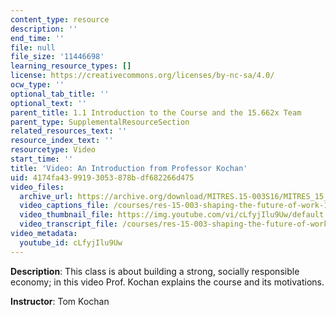 ```yaml
---
content_type: resource
description: ''
end_time: ''
file: null
file_size: '11446698'
learning_resource_types: []
license: https://creativecommons.org/licenses/by-nc-sa/4.0/
ocw_type: ''
optional_tab_title: ''
optional_text: ''
parent_title: 1.1 Introduction to the Course and the 15.662x Team
parent_type: SupplementalResourceSection
related_resources_text: ''
resource_index_text: ''
resourcetype: Video
start_time: ''
title: 'Video: An Introduction from Professor Kochan'
uid: 4174fa43-9919-3053-878b-df682266d475
video_files:
  archive_url: https://archive.org/download/MITRES.15-003S16/MITRES_15_003S16_1-1-1_360p.mp4
  video_captions_file: /courses/res-15-003-shaping-the-future-of-work-15-662x-spring-2016/b7616bb698b25a348f735392c51a5dcf_cLfyjIlu9Uw.vtt
  video_thumbnail_file: https://img.youtube.com/vi/cLfyjIlu9Uw/default.jpg
  video_transcript_file: /courses/res-15-003-shaping-the-future-of-work-15-662x-spring-2016/fca99b5a9a6ddd7b5d7fd51405c8a9d2_cLfyjIlu9Uw.pdf
video_metadata:
  youtube_id: cLfyjIlu9Uw
---
```


**Description**: This class is about building a strong, socially responsible economy; in this video Prof. Kochan explains the course and its motivations.

**Instructor**: Tom Kochan

